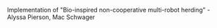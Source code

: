 Implementation of "Bio-inspired non-cooperative multi-robot herding" - Alyssa Pierson, Mac Schwager
